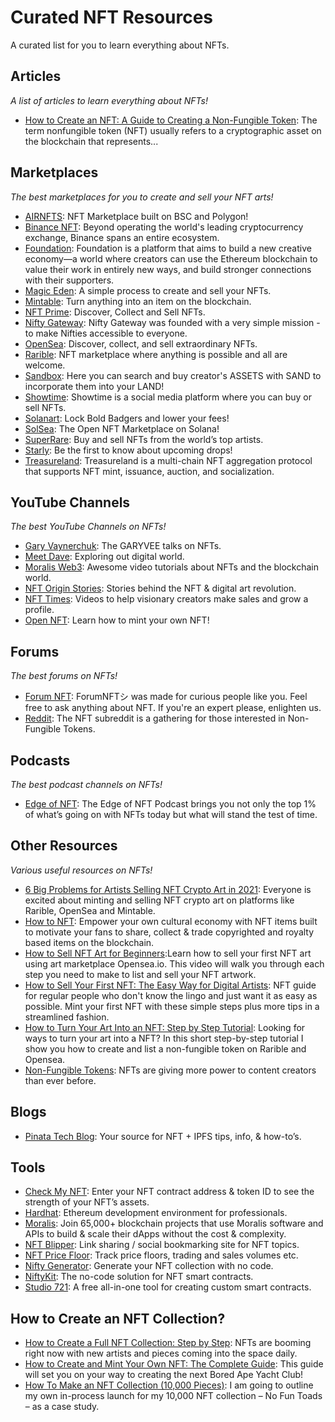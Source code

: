 # Curated NFT Resources

A curated list for you to learn everything about NFTs.

## Articles

_A list of articles to learn everything about NFTs!_

- [How to Create an NFT: A Guide to Creating a Non-Fungible Token](https://cointelegraph.com/nonfungible-tokens-for-beginners/how-to-create-an-nft): The term nonfungible token (NFT) usually refers to a cryptographic asset on the blockchain that represents...


## Marketplaces

_The best marketplaces for you to create and sell your NFT arts!_

- [AIRNFTS](https://www.airnfts.com/): NFT Marketplace built on BSC and Polygon!
- [Binance NFT](https://www.binance.com/en/nft/home): Beyond operating the world's leading cryptocurrency exchange, Binance spans an entire ecosystem.
- [Foundation](https://foundation.app/): Foundation is a platform that aims to build a new creative economy—a world where creators can use the Ethereum blockchain to value their work in entirely new ways, and build stronger connections with their supporters.
- [Magic Eden](https://magiceden.io/): A simple process to create and sell your NFTs.
- [Mintable](https://mintable.app/): Turn anything into an item on the blockchain.
- [NFT Prime](https://nftprime.com/): Discover, Collect and Sell NFTs.
- [Nifty Gateway](https://niftygateway.com/): Nifty Gateway was founded with a very simple mission - to make Nifties accessible to everyone.
- [OpenSea](https://opensea.io/): Discover, collect, and sell extraordinary NFTs.
- [Rarible](https://rarible.com/): NFT marketplace where anything is possible and all are welcome.
- [Sandbox](https://www.sandbox.game/en/shop/): Here you can search and buy creator's ASSETS with SAND to incorporate them into your LAND!
- [Showtime](https://showtime.io/): Showtime is a social media platform where you can buy or sell NFTs.
- [Solanart](https://solanart.io/): Lock Bold Badgers and lower your fees!
- [SolSea](https://solsea.io/): The Open NFT Marketplace on Solana!
- [SuperRare](https://superrare.com/): Buy and sell NFTs from the world’s top artists.
- [Starly](https://starly.io/): Be the first to know about upcoming drops!
- [Treasureland](https://treasureland.market/): Treasureland is a multi-chain NFT aggregation protocol that supports NFT mint, issuance, auction, and socialization.

## YouTube Channels

_The best YouTube Channels on NFTs!_

- [Gary Vaynerchuk](https://www.youtube.com/c/garyvee): The GARYVEE talks on NFTs.
- [Meet Dave](https://www.youtube.com/channel/UCT-_CNsc1IVnsDFr5XVdpqg): Exploring out digital world.
- [Moralis Web3](https://www.youtube.com/c/MoralisWeb3): Awesome video tutorials about NFTs and the blockchain world.
- [NFT Origin Stories](https://www.youtube.com/channel/UCphV9xj813mt8FXOsouripg): Stories behind the NFT & digital art revolution.
- [NFT Times](https://www.youtube.com/channel/UCMTMppmOoXmMw-hdbFIVHyA): Videos to help visionary creators make sales and grow a profile.
- [Open NFT](https://www.youtube.com/channel/UCG_sHFCCQFVkeEse1YGshHQ): Learn how to mint your own NFT!

## Forums

_The best forums on NFTs!_

- [Forum NFT](https://www.forumnft.com/): ForumNFTシ was made for curious people like you. Feel free to ask anything about NFT. If you're an expert please, enlighten us.
- [Reddit](https://www.reddit.com/r/NFT/): The NFT subreddit is a gathering for those interested in Non-Fungible Tokens.

## Podcasts

_The best podcast channels on NFTs!_

- [Edge of NFT](https://edgeofnft.com/): The Edge of NFT Podcast brings you not only the top 1% of what’s going on with NFTs today but what will stand the test of time.

## Other Resources

_Various useful resources on NFTs!_

- [6 Big Problems for Artists Selling NFT Crypto Art in 2021](https://youtu.be/msHRy-3WOaA): Everyone is excited about minting and selling NFT crypto art on platforms like Rarible, OpenSea and Mintable.
- [How to NFT](https://www.howtonft.org/): Empower your own cultural economy with NFT items built to motivate your fans to share, collect & trade copyrighted and royalty based items on the blockchain.
- [How to Sell NFT Art for Beginners](https://youtu.be/_fWfPVL6wOA):Learn how to sell your first NFT art using art marketplace Opensea.io. This video will walk you through each step you need to make to list and sell your NFT artwork.
- [How to Sell Your First NFT: The Easy Way for Digital Artists](https://www.youtube.com/watch?v=CFD_8oDxw1k): NFT guide for regular people who don't know the lingo and just want it as easy as possible. Mint your first NFT with these simple steps plus more tips in a streamlined fashion.
- [How to Turn Your Art Into an NFT: Step by Step Tutorial](https://www.youtube.com/watch?v=CFD_8oDxw1k): Looking for ways to turn your art into a NFT? In this short step-by-step tutorial I show you how to create and list a non-fungible token on Rarible and Opensea.
- [Non-Fungible Tokens](https://ethereum.org/en/nft/): NFTs are giving more power to content creators than ever before.


## Blogs

- [Pinata Tech Blog](https://medium.com/pinata): Your source for NFT + IPFS tips, info, & how-to’s.

## Tools

- [Check My NFT](https://checkmynft.com/): Enter your NFT contract address & token ID to see the strength of your NFT’s assets.
- [Hardhat](https://hardhat.org/): Ethereum development environment for professionals.
- [Moralis](https://moralis.io/): Join 65,000+ blockchain projects that use Moralis software and APIs to build & scale their dApps without the cost & complexity.
- [NFT Blipper](https://nftblipper.com/): Link sharing / social bookmarking site for NFT topics.
- [NFT Price Floor](https://nftpricefloor.com/): Track price floors, trading and sales volumes etc.
- [Nifty Generator](https://www.niftygenerator.xyz/): Generate your NFT collection with no code.
- [NiftyKit](https://niftykit.com/): The no-code solution for NFT smart contracts.
- [Studio 721](https://www.721.so/): A free all-in-one tool for creating custom smart contracts.

## How to Create an NFT Collection?

- [How to Create a Full NFT Collection: Step by Step](https://www.nft-innovation.com/post/how-to-create-an-nft-collection-step-by-step): NFTs are booming right now with new artists and pieces coming into the space daily.
- [How to Create and Mint Your Own NFT: The Complete Guide](https://www.uxsequence.io/learn/article/guide-to-making-your-own-nft/): This guide will set you on your way to creating the next Bored Ape Yacht Club!
- [How To Make an NFT Collection (10,000 Pieces)](https://peerthroughmedia.com/how-to-make-nft-collection/): I am going to outline my own in-process launch for my 10,000 NFT collection – No Fun Toads – as a case study.
